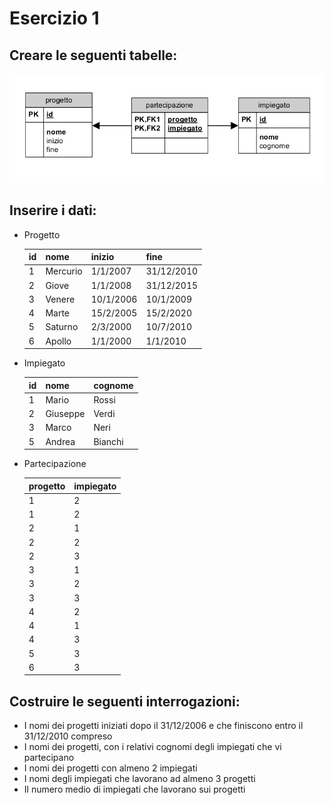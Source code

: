 # Esercizio 1

## Creare le seguenti tabelle:

![Tabelle](https://github.com/PugliaSOS/sql-exercises/raw/master/ex1/img.png)

## Inserire i dati:

  - Progetto

    id | nome | inizio | fine
    ---|------|--------|------
    1 | Mercurio | 1/1/2007  | 31/12/2010
    2 | Giove    | 1/1/2008  | 31/12/2015
    3 | Venere   | 10/1/2006 | 10/1/2009
    4 | Marte    | 15/2/2005 | 15/2/2020
    5 | Saturno  | 2/3/2000  | 10/7/2010
    6 | Apollo   | 1/1/2000  | 1/1/2010

  - Impiegato

    id | nome | cognome
    ---|------|--------
    1 | Mario | Rossi
    2 | Giuseppe | Verdi
    3 | Marco | Neri
    5 | Andrea | Bianchi

  - Partecipazione

    progetto | impiegato
    ---------|----------
    1|2
    1|2
    2|1
    2|2
    2|3
    3|1
    3|2
    3|3
    4|2
    4|1
    4|3
    5|3
    6|3

## Costruire le seguenti interrogazioni:

  - I nomi dei progetti iniziati dopo il 31/12/2006 e che finiscono entro il
    31/12/2010 compreso
  - I nomi dei progetti, con i relativi cognomi degli impiegati che vi
    partecipano
  - I nomi dei progetti con almeno 2 impiegati
  - I nomi degli impiegati che lavorano ad almeno 3 progetti
  - Il numero medio di impiegati che lavorano sui progetti
